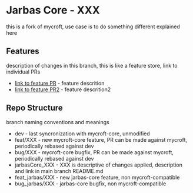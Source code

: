 # Jarbas Core - XXX

this is a fork of mycroft, use case is to do something different explained here

## Features

description of changes in this branch, this is like a feature store, link to individual PRs

* [link to feature PR]() - feature descrition
* [link to feature PR2]() - feature descrition2

## Repo Structure

branch naming conventions and meanings

* dev - last syncronization with mycroft-core, unmodified
* feat/XXX - new mycroft-core feature, PR can be made against mycroft, periodically rebased against dev
* bug/XXX - mycroft-core bugfix, PR can be made against mycroft, periodically rebased against dev
* jarbasCore_XXX - XXX is descriptive of changes applied, description and link in main branch README.md
* feat_jarbas/XXX - new jarbas-core feature, non mycroft-compatible
* bug_jarbas/XXX - jarbas-core bugfix, non mycroft-compatible
